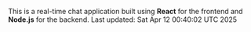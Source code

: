 This is a real-time chat application built using **React** for the frontend and **Node.js** for the backend.
Last updated: Sat Apr 12 00:40:02 UTC 2025
